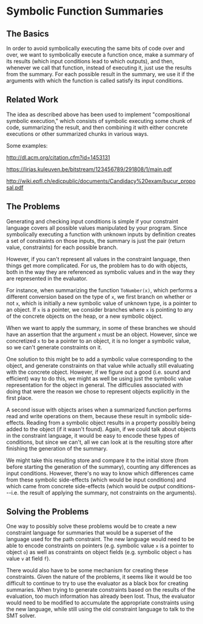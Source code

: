 # Symbolic Function Summaries

## The Basics

In order to avoid symbolically executing the same bits of code over
and over, we want to symbolically execute a function once, make a
summary of its results (which input conditions lead to which outputs),
and then, whenever we call that function, instead of executing it,
just use the results from the summary. For each possible result in the
summary, we use it if the arguments with which the function is called
satisfy its input conditions.

## Related Work

The idea as described above has been used to implement "compositional 
symbolic execution," which consists of symbolic executing some chunk 
of code, summarizing the result, and then combining it with either 
concrete executions or other summarized chunks in various ways.

Some examples:

<http://dl.acm.org/citation.cfm?id=1453131>

<https://lirias.kuleuven.be/bitstream/123456789/291808/1/main.pdf>

<http://wiki.epfl.ch/edicpublic/documents/Candidacy%20exam/bucur_proposal.pdf>

## The Problems

Generating and checking input conditions is simple if your constraint
language covers all possible values manipulated by your program. Since
symbolically executing a function with unknown inputs by definition
creates a set of constraints on those inputs, the summary is just the
pair (return value, constraints) for each possible branch.

However, if you can't represent all values in the constraint language,
then things get more complicated. For us, the problem has to do with
objects, both in the way they are referenced as symbolic values and in
the way they are represented in the evaluator.

For instance, when summarizing the function `ToNumber(x)`, which
performs a different conversion based on the type of `x`, we first
branch on whether or not `x`, which is initially a new symbolic value
of unknown type, is a pointer to an object. If `x` is a pointer, we
consider branches where `x` is pointing to any of the concrete objects
on the heap, or a new symbolic object.

When we want to apply the summary, in some of these branches we should
have an assertion that the argument `x` must be an object. However,
since we concretized `x` to be a pointer to an object, it is no longer
a symbolic value, so we can't generate constraints on it.

One solution to this might be to add a symbolic value corresponding to
the object, and generate constraints on that value while actually
still evaluating with the concrete object. However, if we figure out a
good (i.e. sound and efficient) way to do this, we might as well be
using just the symbolic value representation for the object in
general. The difficulies associated with doing that were the reason we
chose to represent objects explicitly in the first place.

A second issue with objects arises when a summarized function performs
read and write operations on them, because these result in symbolic
side-effects. Reading from a symbolic object results in a property
possibly being added to the object (if it wasn't found). Again, if we
could talk about objects in the constraint language, it would be easy
to encode these types of conditions, but since we can't, all we can
look at is the resulting store after finishing the generation of the
summary.

We might take this resulting store and compare it to the initial store
(from before starting the generation of the summary), counting any
differences as input conditions. However, there's no way to know which
differences came from these symbolic side-effects (which would be
input conditions) and which came from concrete side-effects (which
would be *output* conditions---i.e. the result of applying the
summary, not constraints on the arguments).

## Solving the Problems

One way to possibly solve these problems would be to create a new
constraint language for summaries that would be a superset of the
language used for the path constraint. The new language would need to
be able to encode constraints on pointers (e.g. symbolic value `x` is
a pointer to object `o`) as well as constraints on object fields (e.g.
symbolic object `o` has value `v` at field `f`).

There would also have to be some mechanism for creating these
constraints. Given the nature of the problems, it seems like it would
be too difficult to continue to try to use the evaluator as a black
box for creating summaries. When trying to generate constraints based
on the results of the evaluation, too much information has already
been lost. Thus, the evaluator would need to be modified to accumulate
the appropriate constraints using the new language, while still using
the old constraint language to talk to the SMT solver.
